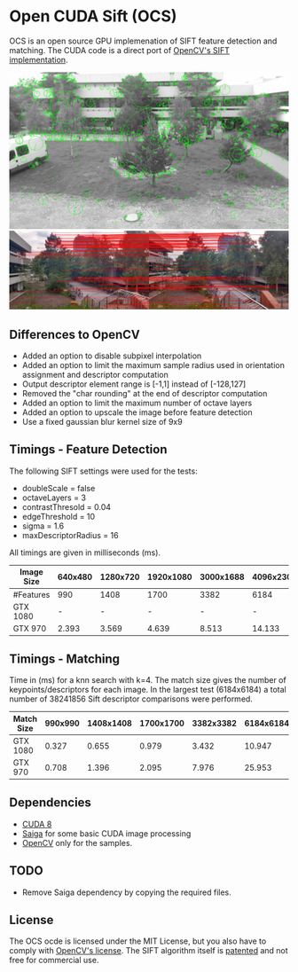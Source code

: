 # Open CUDA Sift (OCS)

OCS is an open source GPU implemenation of SIFT feature detection and matching. The CUDA code is a direct port of [OpenCV's SIFT implementation](https://github.com/opencv/opencv_contrib/blob/master/modules/xfeatures2d/src/sift.cpp).

<img src="data/features_ref.jpg" width="600"/> 
<img src="data/matches_ref.jpg" /> 

## Differences to OpenCV

 * Added an option to disable subpixel interpolation
 * Added an option to limit the maximum sample radius used in orientation assignment and descriptor computation
 * Output descriptor element range is [-1,1] instead of [-128,127]
 * Removed the "char rounding" at the end of descriptor computation
 * Added an option to limit the maximum number of octave layers
 * Added an option to upscale the image before feature detection
 * Use a fixed gaussian blur kernel size of 9x9


## Timings - Feature Detection

The following SIFT settings were used for the tests:

* doubleScale = false
* octaveLayers = 3
* contrastThresold = 0.04
* edgeThreshold = 10
* sigma = 1.6
* maxDescriptorRadius = 16

All timings are given in milliseconds (ms).

| Image Size  |      640x480      | 1280x720 | 1920x1080 | 3000x1688 | 4096x2304 | 
| --- | --- | --- | --- |--- |--- |
| #Features | 990 | 1408 | 1700 | 3382 |6184 |
| GTX 1080 | - | - | - | - |- |
| GTX 970 | 2.393 | 3.569| 4.639 | 8.513 |14.133 |

## Timings - Matching

Time in (ms) for a knn search with k=4. The match size gives the number of keypoints/descriptors for each image. In the largest test (6184x6184) a total number of 38241856 Sift descriptor comparisons were performed.

| Match Size   |      990x990      | 1408x1408 | 1700x1700 | 3382x3382 |  6184x6184 | 
| --- | --- | --- | --- |--- |--- |
| GTX 1080 | 0.327 | 0.655 | 0.979 | 3.432 |10.947 |
| GTX 970 | 0.708 | 1.396 | 2.095 | 7.976 |25.953 |

## Dependencies

 * [CUDA 8](https://developer.nvidia.com/cuda-downloads)
 * [Saiga](https://github.com/darglein/saiga) for some basic CUDA image processing
 * [OpenCV](https://github.com/opencv/opencv) only for the samples.

## TODO

 * Remove Saiga dependency by copying the required files.

## License

The OCS ocde is licensed under the MIT License, but you also have to comply with [OpenCV's license](https://github.com/opencv/opencv_contrib/blob/master/LICENSE). The SIFT algorithm itself is [patented](https://www.google.com/patents/US6711293) and not free for commercial use.

